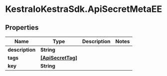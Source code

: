 # KestraIoKestraSdk.ApiSecretMetaEE

## Properties

Name | Type | Description | Notes
------------ | ------------- | ------------- | -------------
**description** | **String** |  | 
**tags** | [**[ApiSecretTag]**](ApiSecretTag.md) |  | 
**key** | **String** |  | 


